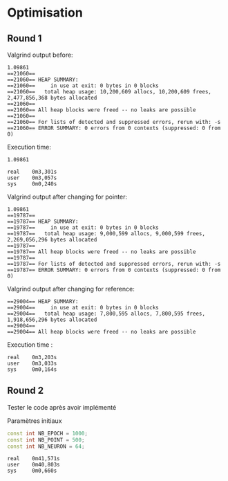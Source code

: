 # Optimisation

## Round 1

Valgrind output before:
```
1.09861
==21060== 
==21060== HEAP SUMMARY:
==21060==     in use at exit: 0 bytes in 0 blocks
==21060==   total heap usage: 10,200,609 allocs, 10,200,609 frees, 2,477,856,368 bytes allocated
==21060== 
==21060== All heap blocks were freed -- no leaks are possible
==21060== 
==21060== For lists of detected and suppressed errors, rerun with: -s
==21060== ERROR SUMMARY: 0 errors from 0 contexts (suppressed: 0 from 0)
```
Execution time:
```
1.09861

real	0m3,301s
user	0m3,057s
sys	    0m0,240s

```

Valgrind output after changing for pointer:

```
1.09861
==19787== 
==19787== HEAP SUMMARY:
==19787==     in use at exit: 0 bytes in 0 blocks
==19787==   total heap usage: 9,000,599 allocs, 9,000,599 frees, 2,269,056,296 bytes allocated
==19787== 
==19787== All heap blocks were freed -- no leaks are possible
==19787== 
==19787== For lists of detected and suppressed errors, rerun with: -s
==19787== ERROR SUMMARY: 0 errors from 0 contexts (suppressed: 0 from 0)
```

Valgrind output after changing for reference:

```
==29004== HEAP SUMMARY:
==29004==     in use at exit: 0 bytes in 0 blocks
==29004==   total heap usage: 7,800,595 allocs, 7,800,595 frees, 1,918,656,296 bytes allocated
==29004== 
==29004== All heap blocks were freed -- no leaks are possible
```

Execution time :
```
real    0m3,203s
user    0m3,033s
sys     0m0,164s
```
## Round 2

Tester le code après avoir implémenté  

Paramètres initiaux

```cpp
const int NB_EPOCH = 1000;
const int NB_POINT = 500;
const int NB_NEURON = 64;
```

```
real    0m41,571s
user    0m40,803s
sys     0m0,660s
```
